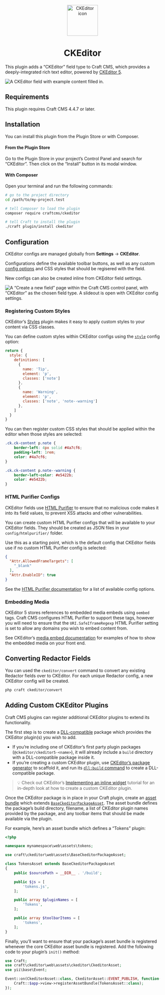 <p align="center"><img src="./src/icon.svg" width="100" height="100" alt="CKEditor icon"></p>

<h1 align="center">CKEditor</h1>

This plugin adds a “CKEditor” field type to Craft CMS, which provides a deeply-integrated rich text editor, powered by [CKEditor 5](https://ckeditor.com/).

![A CKEditor field with example content filled in.](field.png)

## Requirements

This plugin requires Craft CMS 4.4.7 or later.

## Installation

You can install this plugin from the Plugin Store or with Composer.

#### From the Plugin Store

Go to the Plugin Store in your project’s Control Panel and search for “CKEditor”. Then click on the “Install” button in its modal window.

#### With Composer

Open your terminal and run the following commands:

```bash
# go to the project directory
cd /path/to/my-project.test

# tell Composer to load the plugin
composer require craftcms/ckeditor

# tell Craft to install the plugin
./craft plugin/install ckeditor
```

## Configuration

CKEditor configs are managed globally from **Settings** → **CKEditor**.

Configurations define the available toolbar buttons, as well as any custom [config options](https://ckeditor.com/docs/ckeditor5/latest/api/module_core_editor_editorconfig-EditorConfig.html) and CSS styles that should be regisered with the field.

New configs can also be created inline from CKEditor field settings.

![A “Create a new field” page within the Craft CMS control panel, with “CKEditor” as the chosen field type. A slideout is open with CKEditor config settings.](field-settings.png)

### Registering Custom Styles

CKEditor’s [Styles](https://ckeditor.com/docs/ckeditor5/latest/features/style.html) plugin makes it easy to apply custom styles to your content via CSS classes.

You can define custom styles within CKEditor configs using the [`style`](https://ckeditor.com/docs/ckeditor5/latest/api/module_core_editor_editorconfig-EditorConfig.html#member-style) config option:

```js
return {
  style: {
    definitions: [
      {
        name: 'Tip',
        element: 'p',
        classes: ['note']
      },
      {
        name: 'Warning',
        element: 'p',
        classes: ['note', 'note--warning']
      },
    ]
  }
}
```

You can then register custom CSS styles that should be applied within the editor when those styles are selected:

```css
.ck.ck-content p.note {
    border-left: 4px solid #4a7cf6;
    padding-left: 1rem;
    color: #4a7cf6;
}

.ck.ck-content p.note--warning {
    border-left-color: #e5422b;
    color: #e5422b;
}
```

### HTML Purifier Configs

CKEditor fields use [HTML Purifier](http://htmlpurifier.org) to ensure that no malicious code makes it into its field values, to prevent XSS attacks
and other vulnerabilities.

You can create custom HTML Purifier configs that will be available to your CKEditor fields. They should be created as JSON files in
your `config/htmlpurifier/` folder.

Use this as a starting point, which is the default config that CKEditor fields use if no custom HTML Purifier config is selected:

```json
{
  "Attr.AllowedFrameTargets": [
    "_blank"
  ],
  "Attr.EnableID": true
}
```

See the [HTML Purifier documentation](http://htmlpurifier.org/live/configdoc/plain.html) for a list of available config options.

### Embedding Media

CKEditor 5 stores references to embedded media embeds using `oembed` tags. Craft CMS configures HTML Purifier to support these tags, however you will need to ensure that the `URI.SafeIframeRegexp` HTML Purifier setting is set to allow any domains you wish to embed content from. 

See CKEditor’s [media embed documentation](https://ckeditor.com/docs/ckeditor5/latest/features/media-embed.html#displaying-embedded-media-on-your-website) for examples of how to show the embedded media on your front end.

## Converting Redactor Fields

You can used the `ckeditor/convert` command to convert any existing Redactor fields over to CKEditor. For each unique Redactor config, a new CKEditor config will be created.

```sh
php craft ckeditor/convert
```

## Adding Custom CKEditor Plugins

Craft CMS plugins can register additional CKEditor plugins to extend its functionality.

The first step is to create a [DLL-compatible](https://ckeditor.com/docs/ckeditor5/latest/installation/advanced/alternative-setups/dll-builds.html) package which provides the CKEditor plugin(s) you wish to add.

- If you’re including one of CKEditor’s first party plugin packages (`@ckeditor/ckeditor5-<name>`), it will already include a `build` directory with a DLL-compatible package inside it.
- If you’re creating a custom CKEditor plugin, use [CKEditor’s package generator](https://ckeditor.com/docs/ckeditor5/latest/framework/plugins/package-generator/using-package-generator.html) to scaffold it, and run its [`dll:build` command](https://ckeditor.com/docs/ckeditor5/latest/framework/plugins/package-generator/javascript-package.html#dllbuild) to create a DLL-compatible package.

> :bulb: Check out CKEditor’s [Implementing an inline widget](https://ckeditor.com/docs/ckeditor5/latest/framework/tutorials/implementing-an-inline-widget.html) tutorial for an in-depth look at how to create a custom CKEditor plugin.

Once the CKEditor package is in place in your Craft plugin, create an [asset bundle](https://craftcms.com/docs/4.x/extend/asset-bundles.html) which extends [`BaseCkeditorPackageAsset`](src/web/assets/ckeditor/BaseCkeditorPackageAsset.php). The asset bundle defines the package’s build directory, filename, a list of CKEditor plugin names provided by the package, and any toolbar items that should be made available via the plugin.

For example, here’s an asset bundle which defines a “Tokens” plugin:

```php
<?php

namespace mynamespace\web\assets\tokens;

use craft\ckeditor\web\assets\BaseCkeditorPackageAsset;

class TokensAsset extends BaseCkeditorPackageAsset
{
    public $sourcePath = __DIR__ . '/build';

    public $js = [
        'tokens.js',
    ];

    public array $pluginNames = [
        'Tokens',
    ];

    public array $toolbarItems = [
        'tokens',
    ];
}
```

Finally, you’ll want to ensure that your package’s asset bundle is registered whenever the core CKEditor asset bundle is registered. Add the following code to your plugin’s `init()` method:

```php
use Craft;
use craft\ckeditor\web\assets\ckeditor\CkeditorAsset;
use yii\base\Event;

Event::on(CkeditorAsset::class, CkeditorAsset::EVENT_PUBLISH, function() {
    Craft::$app->view->registerAssetBundle(TokensAsset::class);
});
```
